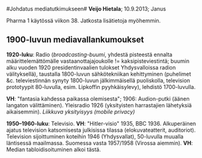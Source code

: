 #Johdatus mediatutkimukseen#
**Veijo Hietala**; 10.9.2013; Janus

Pharma 1 käytössä viikon 38. Jatkosta lisätietoja myöhemmin.

## 1900-luvun mediavallankumoukset ##

**1920-luku**: Radio (*broadcasting-buumi*, yhdestä pisteestä ennalta määrittelemättömälle vastaanottajajoukolle != kaksipisteviestintä; buumin alku vuoden 1920 presidentinvaalien tulokset Yhdysvalloissa radion välityksellä), taustalla 1800-luvun sähkötekniikan kehittyminen (puhelimet &amp;c. televiestinnän synyty 1800-luvun jälkimmäisellä puoliskolla, television prototyypit 80-luvulla, esim. Lipkoffin pyyhkäisylevy), lehdistö 1700-luvulla. 

**VH**: "fantasia kahdessa paikassa olemisesta"; 1906: Audion-putki (äänen langaton välittäminen). Yleisradio 1926 (yksityisten harrastajien lähetyksiä aikaisemmin). *Liikkuva yksityisyys (mobile privacy)*

**1950&ndash;1960-luku**: Televisio. **VH**: "Hitler-visio" 1935, BBC 1936. Alkuperäinen ajatus television katsomisesta julkisissa tilassa (elokuvateatterit, auditoriot). Television sijoittuminen koteihin 1946 (Yhdysvallat), 50-luvulla muualla läntisessä maailmassa. Suomessa vasta 1957/1958 (Virossa aiemmin). **VH**: Median tabloidisoituminen alkoi tästä. 



